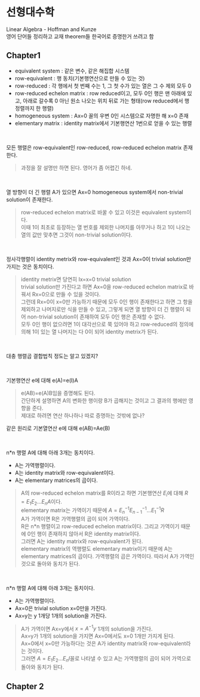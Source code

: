 # 선형대수학

Linear Algebra - Hoffman and Kunze  
영어 단어들 정리하고 교재 theorem들 한국어로 증명한거 쓰려고 함  


## Chapter1
- equivalent system : 같은 변수, 같은 해집합 시스템  
- row-equivalent : 행 동치(기본행연산으로 만들 수 있는 것)  
- row-reduced : 각 행에서 첫 번째 수는 1, 그 첫 수가 있는 열은 그 수 제외 모두 0  
- row-reduced echelon matrix : row reduced이고, 모두 0인 행은 맨 아래에 있고, 아래로 갈수록 0 아닌 원소 나오는 위치 뒤로 가는 형태(row reduced에서 행 정렬까지 한 행렬)  
- homogeneous system : Ax=0 꼴의 우변 0인 시스템으로 자명한 해 x=0 존재
- elementary matrix : identity matrix에서 기본행연산 1번으로 얻을 수 있는 행렬

<br>

모든 행렬은 row-equivalent인 row-reduced, row-reduced echelon matrix 존재한다. 
> 과정을 잘 설명만 하면 된다. 영어가 좀 어렵긴 하네.

<br>

열 방향이 더 긴 행렬 A가 있으면 Ax=0 homogeneous system에서 non-trivial solution이 존재한다. 
> row-reduced echelon matrix로 바꿀 수 있고 이것은 equivalent system이다.  
> 이때 1이 최초로 등장하는 열 번호를 제외한 나머지를 아무거나 하고 1이 나오는 열의 값만 맞추면 그것이 non-trivial solution이다. 

<br>

정사각행렬이 identity metrix와 row-equivalent인 것과 Ax=0이 trivial solution만 가지는 것은 동치이다. 
> identity metrix면 당연히 Ix=x=0 trivial solution  
> trivial solution만 가진다고 하면 Ax=0을 row-reduced echelon matrix로 바꿔서 Rx=0으로 만들 수 있을 것이다.  
> 그런데 Rx=0이 x=0만 가능하기 때문에 모두 0인 행이 존재한다고 하면 그 항을 제외하고 나머지로만 식을 만들 수 있고, 그렇게 되면 열 방향이 더 긴 행렬이 되어 non-trivial solution이 존재하여 모두 0인 행은 존재할 수 없다.  
> 모두 0인 행이 없으려면 1이 대각선으로 쭉 있어야 하고 row-reduced의 정의에 의해 1이 있는 열 나머지는 다 0이 되어 identity metrix가 된다. 

<br>

대충 행렬곱 결합법칙 정도는 알고 있겠지?

<br>

기본행연산 e에 대해 e(A)=e(I)A
> e(AB)=e(A)B임을 증명해도 된다.  
> 간단하게 설명하면 A의 변화한 행이랑 B가 곱해지는 것이고 그 결과의 행에만 영향을 준다.  
> 제대로 하려면 연산 하나하나 따로 증명하는 것밖에 없나?  

같은 원리로 기본열연산 e에 대해 e(AB)=Ae(B)

<br>

n*n 행렬 A에 대해 아래 3개는 동치이다.  
- A는 가역행렬이다. 
- A는 identity matrix와 row-equivalent이다. 
- A는 elementary matrices의 곱이다.
> A의 row-reduced echelon matrix를 R이라고 하면 기본행연산 $E_i$에 대해 $R=E_1E_2...E_nA$이다.  
> elementary matrix는 가역이기 때문에 $A=E^{-1}_nE^{-1}_{n-1}...E^{-1}_1R$  
> A가 가역이면 R은 가역행렬의 곱이 되어 가역이다.  
> R은 n*n 행렬이고 row-reduced echelon matrix이다. 그리고 가역이기 때문에 0인 행이 존재하지 않아서 R은 identity matrix이다.  
> 그러면 A는 identity matrix와 row-equivalent가 된다.  
> elementary matrix의 역행렬도 elementary matrix이기 때문에 A는 elementary matrices의 곱이다. 
> 가역행렬의 곱은 가역이다. 따라서 A가 가역인 것으로 돌아와 동치가 된다. 

<br>

n*n 행렬 A에 대해 아래 3개는 동치이다.  
- A는 가역행렬이다. 
- Ax=0은 trivial solution x=0만을 가진다. 
- Ax=y는 y 1개당 1개의 solution을 가진다. 
> A가 가역이면 Ax=y에서 $x=A^{-1}y$ 1개의 solution을 가진다.  
> Ax=y가 1개의 solution을 가지면 Ax=0에서도 x=0 1개만 가지게 된다.  
> Ax=0에서 x=0만 가능하다는 것은 A가 identity matrix와 row-equivalent라는 것이다.  
> 그러면 $A=E_1E_2...E_nI$꼴로 나타낼 수 있고 A는 가역행렬의 곱이 되어 가역으로 돌아와 동치가 된다. 


## Chapter 2

